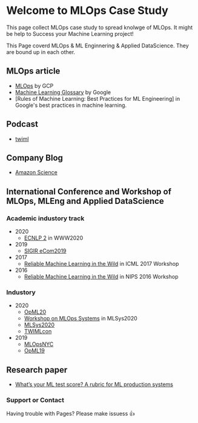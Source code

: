 # Welcome to MLOps Case Study

This page collect MLOps case study to spread knolwge of MLOps.
It might be help to Success your Machine Learning project!

This Page coverd MLOps & ML Enginnering & Applied DataScience.
They are bound up in each other.


## MLOps article
- [MLOps](https://cloud.google.com/solutions/machine-learning/mlops-continuous-delivery-and-automation-pipelines-in-machine-learning) by GCP
- [Machine Learning Glossary](https://developers.google.com/machine-learning/glossary/) by Google
- [Rules of Machine Learning: Best Practices for ML Engineering] in Google's best practices in machine learning. 

## Podcast
- [twiml](https://twimlai.com/)

## Company Blog
- [Amazon Science](https://www.amazon.science/)

## International Conference and Workshop of MLOps, MLEng and Applied DataScience

### Academic industory track
- 2020
  - [ECNLP 2](https://sites.google.com/view/ecnlp/www-2020) in WWW2020
- 2019
  - [SIGIR eCom2019](https://sigir-ecom.github.io/)
- 2017
  - [Reliable Machine Learning in the Wild](https://sites.google.com/site/wildml2017icml/) in ICML 2017 Workshop
- 2016
  - [Reliable Machine Learning in the Wild](https://sites.google.com/site/wildml2016nips/) in NIPS 2016 Workshop
  

### Industory

- 2020
  - [OpML20](https://www.usenix.org/conference/opml20)
  - [Workshop on MLOps Systems](https://mlops-systems.github.io/) in MLSys2020
  - [MLSys2020](https://mlsys.org/)
  - [TWIMLcon](https://twimlcon.com/)
- 2019
  - [MLOpsNYC](https://www.mlopsnyc.com/)
  - [OpML19](https://www.usenix.org/conference/opml19)

## Research paper

- [What’s your ML test score? A rubric for ML production systems](https://research.google/pubs/pub45742/)

### Support or Contact

Having trouble with Pages?
Please make issuess :+1:
